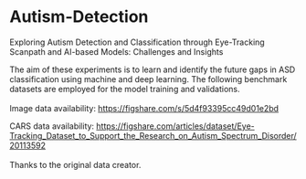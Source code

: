 # Autism-Detection

Exploring Autism Detection and Classification through Eye-Tracking Scanpath and AI-based Models: Challenges and Insights 

The aim of these experiments is to learn and identify the future gaps in ASD classification using machine and deep learning. The following benchmark datasets are employed for the model training and validations. 
\
\
Image data availability: https://figshare.com/s/5d4f93395cc49d01e2bd 

CARS data availability: https://figshare.com/articles/dataset/Eye-Tracking_Dataset_to_Support_the_Research_on_Autism_Spectrum_Disorder/20113592
\
\
Thanks to the original data creator. 


